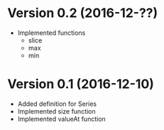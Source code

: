 # Version 0.2 (2016-12-??)

  * Implemented functions
    * slice
    * max
    * min

# Version 0.1 (2016-12-10)

  * Added definition for Series
  * Implemented size function
  * Implemented valueAt function
